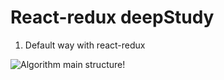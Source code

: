 # React-redux deepStudy

1. Default way with react-redux

![Algorithm main structure!](https://www.dropbox.com/s/zuh32dup1r1uy0n/Screen%20Shot%202018-03-25%20at%2011.45.05%20AM.png)